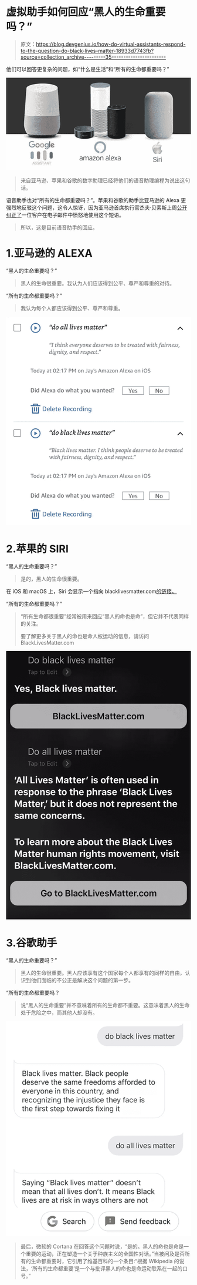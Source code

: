 # 虚拟助手如何回应“黑人的生命重要吗？”

> 原文：<https://blog.devgenius.io/how-do-virtual-assistants-respond-to-the-question-do-black-lives-matter-18933d7743fb?source=collection_archive---------35----------------------->

他们可以回答更复杂的问题，如“什么是生活”和“所有的生命都重要吗？”

![](img/c050b7d2b0d10a0643b5eadb7040433c.png)

> 来自亚马逊、苹果和谷歌的数字助理已经将他们的语音助理编程为说出这句话。

语音助手也对“所有的生命都重要吗？”。苹果和谷歌的助手比亚马逊的 Alexa 更强烈地反驳这个问题，这令人惊讶，因为亚马逊首席执行官杰夫·贝索斯上周[公开纠正了](https://www.theverge.com/2020/6/5/21282145/jeff-bezos-black-lives-matter-customer-email-instagram-amazon-ceo)一位客户在电子邮件中愤怒地使用这个短语。

> 所以，这是目前语音助手的回应。

# 1.亚马逊的 ALEXA

“黑人的生命重要吗？”

> 黑人的生命很重要。我认为人们应该得到公平、尊严和尊重的对待。

“所有的生命都重要吗？”

> 我认为每个人都应该得到公平、尊严和尊重。

![](img/76f64edee0b262d0c4d1d8823da357d3.png)

# 2.苹果的 SIRI

“黑人的生命重要吗？”

> 是的，黑人的生命很重要。

在 iOS 和 macOS 上，Siri 会显示一个指向 blacklivesmatter.com[的链接。](https://blacklivesmatter.com/)

“所有的生命都重要吗？”

> “所有生命都很重要”经常被用来回应“黑人的命也是命”，但它并不代表同样的关注。
> 
> 要了解更多关于黑人的命也是命人权运动的信息，请访问 BlackLivesMatter.com

![](img/7c002dd04c10290c871cd04cc3ac2681.png)

# 3.谷歌助手

“黑人的生命重要吗？”

> 黑人的生命很重要。黑人应该享有这个国家每个人都享有的同样的自由，认识到他们面临的不公正是解决这个问题的第一步。

“所有的生命都重要吗？

> 说“黑人的生命重要”并不意味着所有的生命都不重要。这意味着黑人的生命处于危险之中，而其他人却没有。

![](img/7a256c41ffd91cba32d21498c4234360.png)

> 最后，微软的 Cortana 在回答这个问题时说，“是的。黑人的命也是命是一个重要的运动，正在塑造一个关于种族主义的全国性对话。”当被问及是否所有的生命都重要时，它引用了维基百科的一个条目:“根据 Wikipedia 的说法，‘所有的生命都重要’是一个与批评黑人的命也是命运动联系在一起的口号。”